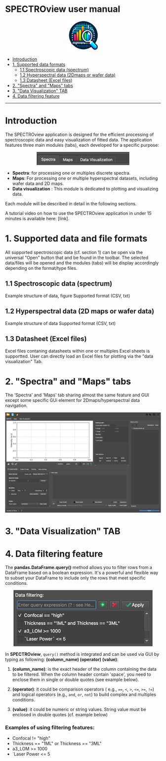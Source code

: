 # SPECTROview user manual

<p align="center">
    <img width=100 src="icon3.png">
</p>

<!-- TOC -->

- [Introduction](#introduction)
- [1. Supported data formats](#1-supported-data-and-file-formats)
    - [1.1 Spectroscopic data (spectrum)](#11-spectroscopic-data-spectrum)
    - [1.2 Hyperspectral data (2Dmaps or wafer data)](#12-hyperspectral-data-2D-maps-or-wafer-data)
    - [1.3 Datasheet (Excel files)](#13-Datasheet-Excel-files)
- [2. "Spectra" and "Maps" tabs](#2-spectra-and-maps-tabs)
- [3. "Data Visualization" TAB](#3-data-visualization-tab)
- [4. Data filtering feature](#4-data-filtering-feature)

<!-- /TOC -->

------------ 

# Introduction

The SPECTROview application is designed for the efficient processing of
spectroscopic data and easy visualization of fitted data. The application
features three main modules (tabs), each developed for a specific purpose:

<p align="center">
    <img width=300 src="manual_figures/fig0.png">
</p>

- **Spectra**: for processing one or multiples discrete spectra.
- **Maps**: For processing one or multiple hyperspectral datasets, including
  wafer data and 2D maps.
- **Data visualization** : This module is dedicated to plotting and visualizing
  data.

Each module will be described in detail in the following sections.

A tutorial video on how to use the SPECTROview application in under 15 minutes
is available here: [link].

# 1. Supported data and file formats

All supported spectroscopic data (cf. section 1) can be open via the
universal "Open" button that and be found in the toolbar.
The selected data/files will be opened and the modules (tabs) will be display
accordingly depending on the format/type files.

## 1.1 Spectroscopic data (spectrum)

Example structure of data, figure
Supported format (CSV, txt)

## 1.2 Hyperspectral data (2D maps or wafer data)

Example structure of data
Supported format (CSV, txt)

## 1.3 Datasheet (Excel files)

Excel files contaning datasheets within one or multiples Excel sheets is
supportted.
User can directly load an Excel files for plotting via the "data visualization"
Tab.

# 2. "Spectra" and "Maps" tabs

The 'Spectra' and 'Maps' tab sharing almost the same feature and GUI except
some specific GUi element for 2Dmaps/hyperspectral data navigation.

<p align="center">
    <img width=1100 src="manual_figures/fig1.png">
</p>

# 3. "Data Visualization" TAB

# 4. Data filtering feature

The **pandas.DataFrame.query()** method allows you to filter rows from a
DataFrame based on a boolean expression. It's a powerful and flexible way to
subset your DataFrame to include only the rows that meet specific conditions.

<p align="center">
    <img width=450 src="manual_figures/dfr_filter.png">
</p>

In **SPECTROview**, `query()` method is integrated and can be used via GUI by
typing as following: **(column_name) (operator) (value)**:

1. **(column_name)**: is the exact header of the column containing the
   data to be filtered. When the column header contain 'space', you
   need to enclose them in single or double quotes (see example below).

2. **(operator)**: it could be comparison operators (
   e.g., `==`, `<`, `>`, `<=`, `>=`, `!=`)
   and logical operators (e.g., `and`, `or`, `not`) to build complex and
   multiples conditions.

3. **(value)**: it could be numeric or string values. String value must be
   enclosed in double quotes (cf. example below)

### Examples of using filtering features:

- Confocal != "high"
- Thickness == "1ML" or Thickness == "3ML"
- a3_LOM >= 1000
- `Laser Power <= 5
